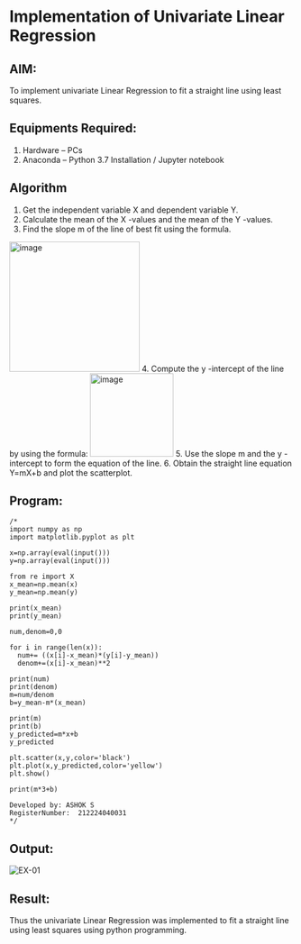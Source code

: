 # Implementation of Univariate Linear Regression
## AIM:
To implement univariate Linear Regression to fit a straight line using least squares.

## Equipments Required:
1. Hardware – PCs
2. Anaconda – Python 3.7 Installation / Jupyter notebook

## Algorithm
1. Get the independent variable X and dependent variable Y.
2. Calculate the mean of the X -values and the mean of the Y -values.
3. Find the slope m of the line of best fit using the formula. 
<img width="231" alt="image" src="https://user-images.githubusercontent.com/93026020/192078527-b3b5ee3e-992f-46c4-865b-3b7ce4ac54ad.png">
4. Compute the y -intercept of the line by using the formula:
<img width="148" alt="image" src="https://user-images.githubusercontent.com/93026020/192078545-79d70b90-7e9d-4b85-9f8b-9d7548a4c5a4.png">
5. Use the slope m and the y -intercept to form the equation of the line.
6. Obtain the straight line equation Y=mX+b and plot the scatterplot.

## Program:
```
/*
import numpy as np
import matplotlib.pyplot as plt

x=np.array(eval(input()))
y=np.array(eval(input()))

from re import X
x_mean=np.mean(x)
y_mean=np.mean(y)

print(x_mean)
print(y_mean)

num,denom=0,0

for i in range(len(x)):
  num+= ((x[i]-x_mean)*(y[i]-y_mean))
  denom+=(x[i]-x_mean)**2

print(num)
print(denom)
m=num/denom
b=y_mean-m*(x_mean)

print(m)
print(b)
y_predicted=m*x+b
y_predicted

plt.scatter(x,y,color='black')
plt.plot(x,y_predicted,color='yellow')
plt.show()

print(m*3+b)

Developed by: ASHOK S
RegisterNumber:  212224040031
*/
```

## Output:

![EX-01](https://github.com/user-attachments/assets/ea08d755-73ed-440e-bb9e-798b1c72d59d)



## Result:
Thus the univariate Linear Regression was implemented to fit a straight line using least squares using python programming.
